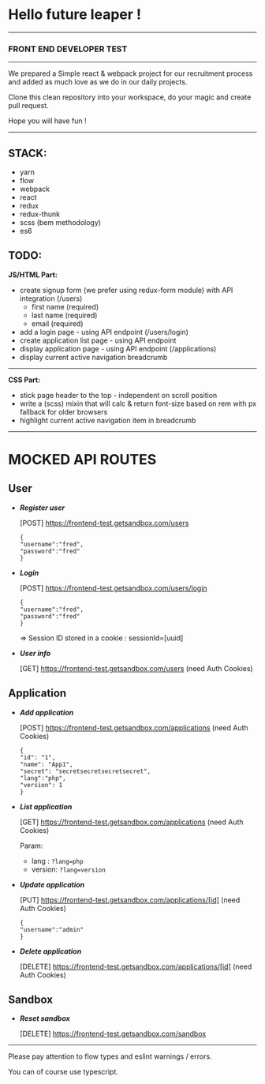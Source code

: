 # Hello future leaper !
---
### FRONT END DEVELOPER TEST
***
We prepared a Simple react & webpack project for our recruitment process and added as much love as we do in our daily projects.

Clone this clean repository into your workspace, do your magic and create pull request.

Hope you will have fun !

---
**STACK:**
---
+ yarn
+ flow
+ webpack
+ react
+ redux
+ redux-thunk
+ scss (bem methodology)
+ es6

**TODO:**
---
**JS/HTML Part:**
+ create signup form (we prefer using redux-form module) with API integration (/users)
    * first name (required)
    * last name (required)
    * email (required)
+ add a login page - using API endpoint (/users/login)
+ create application list page - using API endpoint
+ display application page - using API endpoint (/applications)
+ display current active navigation breadcrumb

---
**CSS Part:**
+ stick page header to the top - independent on scroll position
+ write a (scss) mixin that will calc & return font-size based on rem with px fallback for older browsers
+ highlight current active navigation item in breadcrumb

---
MOCKED API ROUTES
===

User
---

+ ***Register user***

  [POST] https://frontend-test.getsandbox.com/users
  
  ```
  {
  "username":"fred",
  "password":"fred"
  }
  ```
+ ***Login***

  [POST] https://frontend-test.getsandbox.com/users/login

  ```
  {
  "username":"fred",
  "password":"fred"
  }
  ```
  => Session ID stored in a cookie : sessionId=[uuid]


+ ***User info*** 

  [GET] https://frontend-test.getsandbox.com/users (need Auth Cookies)

Application
---

+ ***Add application*** 

  [POST] https://frontend-test.getsandbox.com/applications (need Auth Cookies)
  ```
  {
  "id": "1",
  "name": "App1",
  "secret": "secretsecretsecretsecret",
  "lang":"php",
  "version": 1
  }
  ```
+ ***List application***

  [GET] https://frontend-test.getsandbox.com/applications (need Auth Cookies)
  
  Param:
  + lang : ```?lang=php```
  + version: ```?lang=version```


+ ***Update application***
    
  [PUT] https://frontend-test.getsandbox.com/applications/[id] (need Auth Cookies)
    ```
    {
    "username":"admin"
    }
    ```

+ ***Delete application***

  [DELETE] https://frontend-test.getsandbox.com/applications/[id]  (need Auth Cookies)

Sandbox
---
+ ***Reset sandbox***

  [DELETE] https://frontend-test.getsandbox.com/sandbox 
---

Please pay attention to flow types and eslint warnings / errors.

You can of course use typescript.